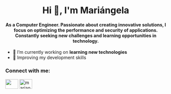 <h1 align="center">Hi 👋, I'm Mariángela</h1>
<h4 align="center">As a Computer Engineer. Passionate about creating innovative solutions, 
            I focus on optimizing the performance and security of applications. Constantly seeking new challenges and learning opportunities in technology.
</h4>

- 🔭 I’m currently working on **learning new technologies**
- 🌱 Improving my development skills


<h3 align="left">Connect with me:</h3>
<p align="left">
<a href="https://www.linkedin.com/in/mari%C3%A1ngela-navarro-90770221a" target="blank"><img align="center" src="https://raw.githubusercontent.com/rahuldkjain/github-profile-readme-generator/master/src/images/icons/Social/linked-in-alt.svg"  height="30" width="40" /></a>
<a href="https://x.com/mariangelan109" target="blank"><img align="center" src="https://raw.githubusercontent.com/rahuldkjain/github-profile-readme-generator/master/src/images/icons/Social/twitter.svg" alt="mariangelan109" height="30" width="40" /></a>        
</p>
